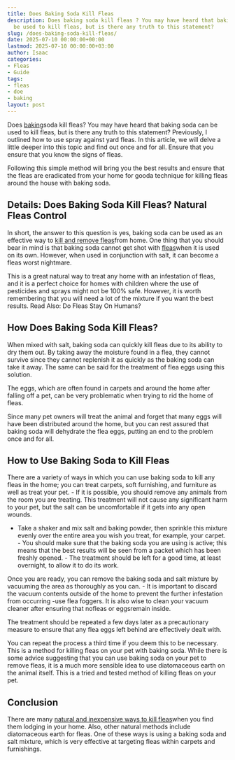 ```yaml
---
title: Does Baking Soda Kill Fleas
description: Does baking soda kill fleas ? You may have heard that baking soda can
  be used to kill fleas, but is there any truth to this statement?
slug: /does-baking-soda-kill-fleas/
date: 2025-07-10 00:00:00+00:00
lastmod: 2025-07-10 00:00:00+03:00
author: Isaac
categories:
- Fleas
- Guide
tags:
- fleas
- doe
- baking
layout: post
---
```

Does [baking](https://pestpolicy.com/does-baking-acid-kill-crickets/)soda kill fleas? You may have heard that baking soda can be used to kill fleas, but is there any truth to this statement? Previously, I outlined how to use spray against yard fleas. In this article, we will delve a little deeper into this topic and find out once and for all. Ensure that you ensure that you know the signs of fleas.

Following this simple method will bring you the best results and ensure that the fleas are eradicated from your home for gooda technique for killing fleas around the house with baking soda.

##  Details: Does Baking Soda Kill Fleas? Natural Fleas Control

In short, the answer to this question is yes, baking soda can be used as an effective way to [kill and remove fleas](https://pestpolicy.com/does-salt-kill-fleas/)from home. One thing that you should bear in mind is that baking soda cannot get shot with [fleas](https://extension.psu.edu/cat-fleas)when it is used on its own. However, when used in conjunction with salt, it can become a fleas worst nightmare.

This is a great natural way to treat any home with an infestation of fleas, and it is a perfect choice for homes with children where the use of pesticides and sprays might not be 100% safe. However, it is worth remembering that you will need a lot of the mixture if you want the best results. Read Also: Do Fleas Stay On Humans?

##  How Does Baking Soda Kill Fleas?

When mixed with salt, baking soda can quickly kill fleas due to its ability to dry them out. By taking away the moisture found in a flea, they cannot survive since they cannot replenish it as quickly as the baking soda can take it away. The same can be said for the treatment of flea eggs using this solution.

The eggs, which are often found in carpets and around the home after falling off a pet, can be very problematic when trying to rid the home of fleas.

Since many pet owners will treat the animal and forget that many eggs will have been distributed around the home, but you can rest assured that baking soda will dehydrate the flea eggs, putting an end to the problem once and for all.

##  How to Use Baking Soda to Kill Fleas

There are a variety of ways in which you can use baking soda to kill any fleas in the home; you can treat carpets, soft furnishing, and furniture as well as treat your pet. - If it is possible, you should remove any animals from the room you are treating. This treatment will not cause any significant harm to your pet, but the salt can be uncomfortable if it gets into any open wounds.

- Take a shaker and mix salt and baking powder, then sprinkle this mixture evenly over the entire area you wish you treat, for example, your carpet. - You should make sure that the baking soda you are using is active; this means that the best results will be seen from a packet which has been freshly opened. - The treatment should be left for a good time, at least overnight, to allow it to do its work.

Once you are ready, you can remove the baking soda and salt mixture by vacuuming the area as thoroughly as you can. - It is important to discard the vacuum contents outside of the home to prevent the further infestation from occurring -use flea foggers. It is also wise to clean your vacuum cleaner after ensuring that nofleas or eggsremain inside.

The treatment should be repeated a few days later as a precautionary measure to ensure that any flea eggs left behind are effectively dealt with.

You can repeat the process a third time if you deem this to be necessary. This is a method for killing fleas on your pet with baking soda. While there is some advice suggesting that you can use baking soda on your pet to remove fleas, it is a much more sensible idea to use diatomaceous earth on the animal itself. This is a tried and tested method of killing fleas on your pet.

##  Conclusion

There are many [natural and inexpensive ways to kill fleas](https://pestpolicy.com/does-apple-cider-vinegar-kill-fleas/)when you find them lodging in your home. Also, other natural methods include diatomaceous earth for fleas. One of these ways is using a baking soda and salt mixture, which is very effective at targeting fleas within carpets and furnishings.
